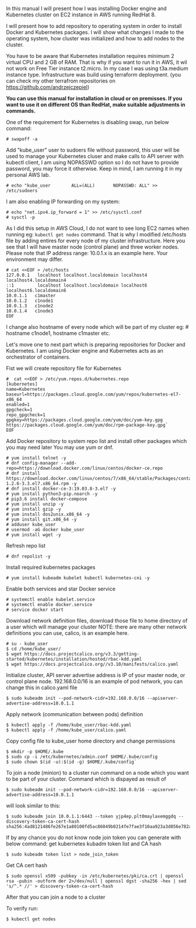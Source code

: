 In this manual I will present how I was installing Docker engine and Kubernetes cluster on EC2 instance in AWS running RedHat 8.

I will present how to add repository to operating system in order to install Docker and Kubernetes packages.
I will show what changes I made to the operating system, how cluster was initialized and how to add nodes to the cluster.

You have to be aware that Kubernetes installation requires minimum 2 virtual CPU and 2 GB of RAM.
That is why if you want to run it in AWS, it wil not work on Free Tier instance t2.micro.
In my case I was using t3a.medium instance type.
Infrastructure was build using terraform deployment. 
(you can check my other terrafrom repositories on https://github.com/andrzejczepiel)

**You can use this manual for installation in cloud or on premisses. If you want to use it on different OS than RedHat, make suitable adjustments in commands.**

One of the requirement for Kubernetes is disabling swap, run below command:

    # swapoff -a

Add "kube_user" user to sudoers file without password, this user will be used to manage your Kubernetes cluser and make calls
to API server with kubectl client, I am using NOPASSWD option so I do not have to provide password, you may force it otherwise.
Keep in mind, I am running it in my personal AWS lab.

    # echo "kube_user        ALL=(ALL)       NOPASSWD: ALL" >> /etc/sudoers

I am also enabling IP forwarding on my system:

    # echo "net.ipv4.ip_forward = 1" >> /etc/sysctl.conf
    # sysctl -p

As I did this setup in AWS Cloud, I do not want to see long EC2 names when running eg: `kubectl get nodes` command.
That is why I modified /etc/hosts file by adding entires for every node of my cluster infrastructure.
Here you see that I will have master node (control plane) and three worker nodes.
Please note that IP address range: 10.0.1.x is an example here. Your environment may differ.

    # cat <<EOF > /etc/hosts
    127.0.0.1   localhost localhost.localdomain localhost4 localhost4.localdomain4
    ::1         localhost localhost.localdomain localhost6 localhost6.localdomain6
    10.0.1.1   c1master
    10.0.1.2   c1node1
    10.0.1.3   c1node2
    10.0.1.4   c1node3
    EOF

I change also hostname of every node which will be part of my cluster eg: 
    # hostname c1node1, hostname c1master  etc.


Let's move one to next part which is preparing repositories for Docker and Kubernetes.
I am using Docker engine and Kubernetes acts as an orchestrator of containers.

Fist we will create repository file for Kubernetes

    #  cat <<EOF > /etc/yum.repos.d/kubernetes.repo
    [kubernetes]
    name=Kubernetes
    baseurl=https://packages.cloud.google.com/yum/repos/kubernetes-el7-x86_64
    enabled=1
    gpgcheck=1
    repo_gpgcheck=1
    gpgkey=https://packages.cloud.google.com/yum/doc/yum-key.gpg https://packages.cloud.google.com/yum/doc/rpm-package-key.gpg`
    EOF


Add Docker repository to system repo list and install other packages which you may need later
You may use yum or dnf.


    # yum install telnet -y
    # dnf config-manager --add-repo=https://download.docker.com/linux/centos/docker-ce.repo
    # dnf install https://download.docker.com/linux/centos/7/x86_64/stable/Packages/containerd.io-1.2.6-3.3.el7.x86_64.rpm -y
    # dnf install docker-ce-3:19.03.8-3.el7 -y
    # yum install python3-pip.noarch -y
    # pip3.6 install docker-compose
    # yum install unzip -y
    # yum install gzip -y
    # yum install dos2unix.x86_64 -y
    # yum install git.x86_64 -y
    # adduser kube_user
    # usermod -aG docker kube_user
    # yum install wget -y


Refresh repo list

    # dnf repolist -y


Install required kubernetes packages

    # yum install kubeadm kubelet kubectl kubernetes-cni -y

Enable both services and star Docker service

    # systemctl enable kubelet.service
    # systemctl enable docker.service
    # service docker start


Download network definition files, download those file to home directory of a user which will manage your cluster
NOTE:  there are many other network definitions you can use, calico, is an example here.

    # su - kube_user
    $ cd /home/kube_user/
    $ wget https://docs.projectcalico.org/v3.3/getting-started/kubernetes/installation/hosted/rbac-kdd.yaml
    $ wget https://docs.projectcalico.org//v3.10/manifests/calico.yaml


Initialize cluster, API server advertise address is IP of your master node, or control plane node.
192.168.0.0/16 is an example of pod network, you can change this in calico.yaml file 

    $ sudo kubeadm init --pod-network-cidr=192.168.0.0/16 --apiserver-advertise-address=10.0.1.1


Apply network (communication between pods) definition

    $ kubectl apply -f /home/kube_user/rbac-kdd.yaml
    $ kubectl apply -f /home/kube_user/calico.yaml	


Copy config file to kube_user home directory and change permissions

    $ mkdir -p $HOME/.kube
    $ sudo cp -i /etc/kubernetes/admin.conf $HOME/.kube/config
    $ sudo chown $(id -u):$(id -g) $HOME/.kube/config`


To join a node (minion) to a cluster run command on a node which you want to be part of your cluster.
Command which is dispayed as result of 

    $ sudo kubeadm init --pod-network-cidr=192.168.0.0/16 --apiserver-advertise-address=10.0.1.1

will look similar to this:

    $ sudo kubeadm join 10.0.1.1:6443 --token yjp4ep.plt0maylaxemggdq --discovery-token-ca-cert-hash sha256:4ad8121486fe267e1a80100fd5ac86049b0214fe7fae3f10aa923a3d056e782a

If by any chance you do not know node join token you can generate with below command:
get kubernetes kubadm token list and CA hash

    $ sudo kubeadm token list > node_join_token

Get CA cert hash

    $ sudo openssl x509 -pubkey -in /etc/kubernetes/pki/ca.crt | openssl rsa -pubin -outform der 2>/dev/null | openssl dgst -sha256 -hex | sed 's/^.* //' > discovery-token-ca-cert-hash


After that you can join a node to a cluster

To verify run:

    $ kubectl get nodes
